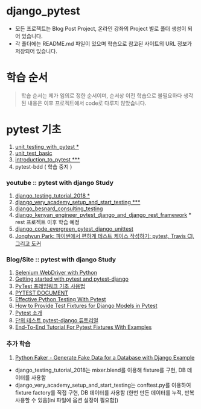 # django_pytest
- 모든 프로젝트는 Blog Post Project, 온라인 강좌의 Project 별로 폴더 생성이 되어 있습니다.
- 각 폴더에는 README.md 파일이 있으며 학습으로 참고된 사이트의 URL 정보가 저장되어 있습니다.

# 학습 순서
> 학습 순서는 제가 임의로 정한 순서이며, 순서상 이전 학습으로 불필요하다 생각된 내용은 이후 프로젝트에서 code로 다루지 않았습니다.

# pytest 기초
1. [unit_testing_with_pytest *](https://coursesfree.org/course/python-3-unit-testing-with-pytest/)
2. [unit_test_basic](https://dev-jacob.tistory.com/entry/Django-%EC%9C%A0%EB%8B%9B-%ED%85%8C%EC%8A%A4%ED%8A%B8-with-Pytest-1)
3. [introduction_to_pytest  ***](https://testautomationu.applitools.com/pytest-tutorial/chapter7.html)
4. pytest-bdd ( 학습 중지 )
### youtube :: pytest with django Study
1. [django_testing_tutorial_2018 *](https://www.youtube.com/watch?v=B-qYGeLpUtE&t=5s)
2. [django_very_academy_setup_and_start_testing ***](https://www.youtube.com/watch?v=LYX6nlECcro&t=5s)
3. [django_besnard_consulting_testing](https://www.youtube.com/watch?v=6pYrwjAMXmE)
4. [django_kenyan_engineer_pytest_django_and_django_rest_framework](https://www.youtube.com/watch?v=KIIdbVs7e8I&list=PLP1DxoSC17LZTTzgfq0Dimkm6eWJQC9ki) * rest 프로젝트 이후 학습 예정
5. [django_code_evergreen_pytest_django_unittest](https://www.youtube.com/watch?v=X3L0kiZWjoU)
6. [Jonghyun Park: 파이썬에서 편하게 테스트 케이스 작성하기: pytest, Travis CI, 그리고 도커](https://www.youtube.com/watch?v=rxCjxX4tT1E&t=1696s)

### Blog/Site :: pytest with django Study
1. [Selenium WebDriver with Python](https://testautomationu.applitools.com/selenium-webdriver-python-tutorial/)
2. [Getting started with pytest and pytest-django](https://pytest-django.readthedocs.io/en/latest/tutorial.html)
3. [PyTest 프레임워크 기초 사용법](https://jangseongwoo.github.io/test/pytest_basic/)
4. [PYTEST DOCUMENT](https://mjyoo2.github.io/pytest_document_KR/pytest%20document/installation-and-getting-start/)
5. [Effective Python Testing With Pytest](https://realpython.com/pytest-python-testing/)
6. [How to Provide Test Fixtures for Django Models in Pytest](https://realpython.com/django-pytest-fixtures/)
7.  [Pytest 소개](https://velog.io/@sangyeon217/pytest)
8. [단위 테스트 pytest-django 튜토리얼](https://jadehan.tistory.com/4)
9. [End-To-End Tutorial For Pytest Fixtures With Examples](https://www.lambdatest.com/blog/end-to-end-tutorial-for-pytest-fixtures-with-examples/)


### 추가 학습
1. [Python Faker - Generate Fake Data for a Database with Django Example](https://www.youtube.com/watch?v=8LHdbaV7Dvo)

* django_testing_tutorial_2018는 mixer.blend를 이용해 fixture를 구현, DB 데이터를 사용함
* django_very_academy_setup_and_start_testing는 conftest.py를 이용하여 fixture factory를 직접 구현, DB 데이터를 사용함 (한번 만든 데이터를 누적, 반복 사용할 수 있음[ini 파일에 옵션 설정이 필요함])